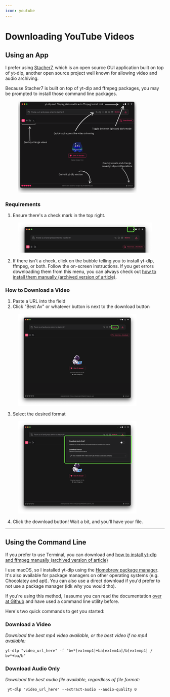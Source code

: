 ```yaml
---
icon: youtube
---
```


# Downloading YouTube Videos

## Using an App&#x20;

I prefer using [Stacher7](https://s7.stacher.io/), which is an open source GUI application built on top of yt-dlp, another open source project well known for allowing video and audio archiving.

Because Stacher7 is built on top of yt-dlp and ffmpeg packages, you may be prompted to install those command line packages.&#x20;

<figure><img src="../../.gitbook/assets/image (9).png" alt="" width="375"><figcaption></figcaption></figure>

### Requirements

1. Ensure there's a check mark in the top right.

<figure><img src="../../.gitbook/assets/image (13).png" alt="" width="563"><figcaption></figcaption></figure>

2. If there isn't a check, click on the bubble telling you to install yt-dlp, ffmpeg, or both. Follow the on-screen instructions. If you get errors downloading them from this menu, you can always check out [how to install them manually (archived version of article)](https://web.archive.org/web/20250304135513/https://www.spacebar.news/how-to-install-yt-dlp/#expand).

### How to Download a Video

1. Paste a URL into the field
2. Click "Best Av" or whatever button is next to the download button

<figure><img src="../../.gitbook/assets/image (10).png" alt="" width="375"><figcaption></figcaption></figure>

3. Select the desired format

<figure><img src="../../.gitbook/assets/image (11).png" alt="" width="375"><figcaption></figcaption></figure>

4. Click the download button! Wait a bit, and you'll have your file.

***



## Using the Command Line

If you prefer to use Terminal, you can download and [how to install yt-dlp and ffmpeg manually (archived version of article)](https://web.archive.org/web/20250304135513/https://www.spacebar.news/how-to-install-yt-dlp/#expand)

I use macOS, so I installed yt-dlp using the [Homebrew package manager](https://formulae.brew.sh/formula/yt-dlp#default). It's also available for  package managers on other operating systems (e.g. Chocolatey and apt). You can also use a direct download if you'd prefer to not use a package manager (idk why you would tho).

If you're using this method, I assume you can read the documentation [over at Github](https://github.com/yt-dlp/yt-dlp/) and have used a command line utility before.

Here's two quick commands to get you started:

### Download a Video

_Download the best mp4 video available, or the best video if no mp4 available:_

```
yt-dlp "video_url_here" -f "bv*[ext=mp4]+ba[ext=m4a]/b[ext=mp4] / bv*+ba/b"
```

### Download Audio Only

_Download the best audio file available, regardless of file format:_

```
 yt-dlp "video_url_here" --extract-audio --audio-quality 0
```







